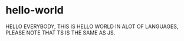 # hello-world
HELLO EVERYBODY, THIS IS HELLO WORLD IN ALOT OF LANGUAGES, PLEASE NOTE THAT TS IS THE SAME AS JS.